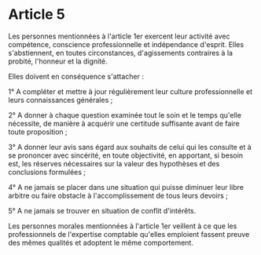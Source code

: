 # Article 5

Les personnes mentionnées à l'article 1er exercent leur activité avec compétence, conscience professionnelle et indépendance d'esprit. Elles s'abstiennent, en toutes circonstances, d'agissements contraires à la probité, l'honneur et la dignité.

Elles doivent en conséquence s'attacher :

1° A compléter et mettre à jour régulièrement leur culture professionnelle et leurs connaissances générales ;

2° A donner à chaque question examinée tout le soin et le temps qu'elle nécessite, de manière à acquérir une certitude suffisante avant de faire toute proposition ;

3° A donner leur avis sans égard aux souhaits de celui qui les consulte et à se prononcer avec sincérité, en toute objectivité, en apportant, si besoin est, les réserves nécessaires sur la valeur des hypothèses et des conclusions formulées ;

4° A ne jamais se placer dans une situation qui puisse diminuer leur libre arbitre ou faire obstacle à l'accomplissement de tous leurs devoirs ;

5° A ne jamais se trouver en situation de conflit d'intérêts.

Les personnes morales mentionnées à l'article 1er veillent à ce que les professionnels de l'expertise comptable qu'elles emploient fassent preuve des mêmes qualités et adoptent le même comportement.
